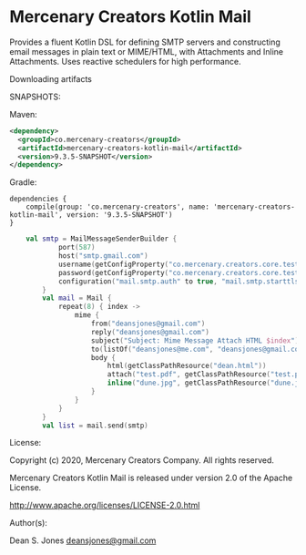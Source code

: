 Mercenary Creators Kotlin Mail
====
Provides a fluent Kotlin DSL for defining SMTP servers and constructing email messages in plain text or MIME/HTML, with Attachments and Inline Attachments. Uses reactive schedulers for high performance.

Downloading artifacts

SNAPSHOTS:

Maven:
```xml
<dependency>
  <groupId>co.mercenary-creators</groupId>
  <artifactId>mercenary-creators-kotlin-mail</artifactId>
  <version>9.3.5-SNAPSHOT</version>
</dependency>
```
Gradle:
```
dependencies {
    compile(group: 'co.mercenary-creators', name: 'mercenary-creators-kotlin-mail', version: '9.3.5-SNAPSHOT')
}
```

```kotlin
	val smtp = MailMessageSenderBuilder {
            port(587)
            host("smtp.gmail.com")
            username(getConfigProperty("co.mercenary.creators.core.test.mail.user"))
            password(getConfigProperty("co.mercenary.creators.core.test.mail.pass"))
            configuration("mail.smtp.auth" to true, "mail.smtp.starttls.enable" to true)
        }
        val mail = Mail {
            repeat(8) { index ->
                mime {
                    from("deansjones@gmail.com")
                    reply("deansjones@gmail.com")
                    subject("Subject: Mime Message Attach HTML $index")
                    to(listOf("deansjones@me.com", "deansjones@gmail.com"))
                    body {
                        html(getClassPathResource("dean.html"))
                        attach("test.pdf", getClassPathResource("test.pdf"))
                        inline("dune.jpg", getClassPathResource("dune.jpg"))
                    }
                }
            }
        }
        val list = mail.send(smtp)
```
License:

Copyright (c) 2020, Mercenary Creators Company. All rights reserved.

Mercenary Creators Kotlin Mail is released under version 2.0 of the Apache License.

http://www.apache.org/licenses/LICENSE-2.0.html

Author(s):

Dean S. Jones
deansjones@gmail.com
